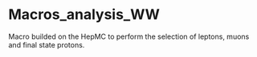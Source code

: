 # Macros_analysis_WW

Macro builded on the HepMC to perform the selection
of leptons, muons and final state protons.
